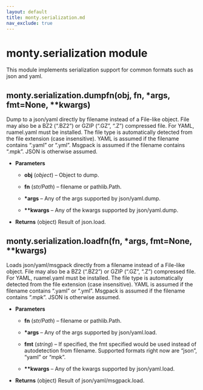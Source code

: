 ```yaml
---
layout: default
title: monty.serialization.md
nav_exclude: true
---
```


# monty.serialization module

This module implements serialization support for common formats such as json
and yaml.

## monty.serialization.dumpfn(obj, fn, \*args, fmt=None, \*\*kwargs)

Dump to a json/yaml directly by filename instead of a
File-like object. File may also be a BZ2 (“.BZ2”) or GZIP (“.GZ”, “.Z”)
compressed file.
For YAML, ruamel.yaml must be installed. The file type is automatically
detected from the file extension (case insensitive). YAML is assumed if the
filename contains “.yaml” or “.yml”.
Msgpack is assumed if the filename contains “.mpk”.
JSON is otherwise assumed.


* **Parameters**

    * **obj** (*object*) – Object to dump.


    * **fn** (*str/Path*) – filename or pathlib.Path.


    * **\*args** – Any of the args supported by json/yaml.dump.


    * **\*\*kwargs** – Any of the kwargs supported by json/yaml.dump.


* **Returns**
(object) Result of json.load.

## monty.serialization.loadfn(fn, \*args, fmt=None, \*\*kwargs)

Loads json/yaml/msgpack directly from a filename instead of a
File-like object. File may also be a BZ2 (“.BZ2”) or GZIP (“.GZ”, “.Z”)
compressed file.
For YAML, ruamel.yaml must be installed. The file type is automatically
detected from the file extension (case insensitive).
YAML is assumed if the filename contains “.yaml” or “.yml”.
Msgpack is assumed if the filename contains “.mpk”.
JSON is otherwise assumed.


* **Parameters**

    * **fn** (*str/Path*) – filename or pathlib.Path.


    * **\*args** – Any of the args supported by json/yaml.load.


    * **fmt** (*string*) – If specified, the fmt specified would be used instead
of autodetection from filename. Supported formats right now are
“json”, “yaml” or “mpk”.


    * **\*\*kwargs** – Any of the kwargs supported by json/yaml.load.


* **Returns**
(object) Result of json/yaml/msgpack.load.